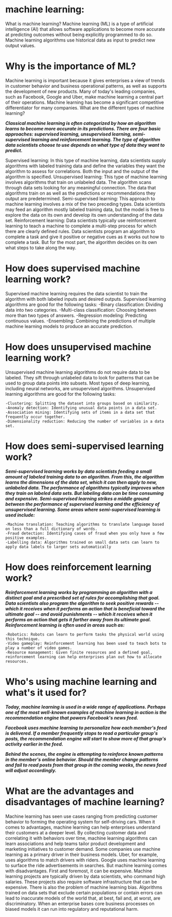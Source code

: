 # machine learning:

What is machine learning?
Machine learning (ML) is a type of artificial intelligence (AI) that allows software applications to become more accurate at predicting outcomes without being explicitly programmed to do so. Machine learning algorithms use historical data as input to predict new output values.

# Why is the importance of ML?

Machine learning is important because it gives enterprises a view of trends in customer behavior and business operational patterns, as well as supports the development of new products. Many of today's leading companies, such as Facebook, Google and Uber, make machine learning a central part of their operations. Machine learning has become a significant competitive differentiator for many companies.
What are the different types of machine learning?

***Classical machine learning is often categorized by how an algorithm learns to become more accurate in its predictions. There are four basic approaches: supervised learning, unsupervised learning, semi-supervised learning and reinforcement learning. The type of algorithm data scientists choose to use depends on what type of data they want to predict.***

Supervised learning: In this type of machine learning, data scientists supply algorithms with labeled training data and define the variables they want the algorithm to assess for correlations. Both the input and the output of the algorithm is specified.
Unsupervised learning: This type of machine learning involves algorithms that train on unlabeled data. The algorithm scans through data sets looking for any meaningful connection. The data that algorithms train on as well as the predictions or recommendations they output are predetermined.
Semi-supervised learning: This approach to machine learning involves a mix of the two preceding types. Data scientists may feed an algorithm mostly labeled training data, but the model is free to explore the data on its own and develop its own understanding of the data set.
Reinforcement learning: Data scientists typically use reinforcement learning to teach a machine to complete a multi-step process for which there are clearly defined rules. Data scientists program an algorithm to complete a task and give it positive or negative cues as it works out how to complete a task. But for the most part, the algorithm decides on its own what steps to take along the way.

# How does supervised machine learning work?

Supervised machine learning requires the data scientist to train the algorithm with both labeled inputs and desired outputs. Supervised learning algorithms are good for the following tasks:
    -Binary classification: Dividing data into two categories.
    -Multi-class classification: Choosing between more than two types of answers.
    -Regression modeling: Predicting continuous values.
    -Ensembling: Combining the predictions of multiple machine learning models to produce an accurate prediction.

# How does unsupervised machine learning work?

Unsupervised machine learning algorithms do not require data to be labeled. They sift through unlabeled data to look for patterns that can be used to group data points into subsets. Most types of deep learning, including neural networks, are unsupervised algorithms. Unsupervised learning algorithms are good for the following tasks:

    -Clustering: Splitting the dataset into groups based on similarity.
    -Anomaly detection: Identifying unusual data points in a data set.
    -Association mining: Identifying sets of items in a data set that frequently occur together.
    -Dimensionality reduction: Reducing the number of variables in a data set.

# How does semi-supervised learning work?

***Semi-supervised learning works by data scientists feeding a small amount of labeled training data to an algorithm. From this, the algorithm learns the dimensions of the data set, which it can then apply to new, unlabeled data. The performance of algorithms typically improves when they train on labeled data sets. But labeling data can be time consuming and expensive. Semi-supervised learning strikes a middle ground between the performance of supervised learning and the efficiency of unsupervised learning. Some areas where semi-supervised learning is used include:***

    -Machine translation: Teaching algorithms to translate language based on less than a full dictionary of words.
    -Fraud detection: Identifying cases of fraud when you only have a few positive examples.
    -Labelling data: Algorithms trained on small data sets can learn to apply data labels to larger sets automatically

# How does reinforcement learning work?

***Reinforcement learning works by programming an algorithm with a distinct goal and a prescribed set of rules for accomplishing that goal. Data scientists also program the algorithm to seek positive rewards -- which it receives when it performs an action that is beneficial toward the ultimate goal -- and avoid punishments -- which it receives when it performs an action that gets it farther away from its ultimate goal. Reinforcement learning is often used in areas such as:***

    -Robotics: Robots can learn to perform tasks the physical world using this technique.
    -Video gameplay: Reinforcement learning has been used to teach bots to play a number of video games.
    -Resource management: Given finite resources and a defined goal, reinforcement learning can help enterprises plan out how to allocate resources.

# Who's using machine learning and what's it used for?

***Today, machine learning is used in a wide range of applications. Perhaps one of the most well-known examples of machine learning in action is the recommendation engine that powers Facebook's news feed.***

***Facebook uses machine learning to personalize how each member's feed is delivered. If a member frequently stops to read a particular group's posts, the recommendation engine will start to show more of that group's activity earlier in the feed.***

***Behind the scenes, the engine is attempting to reinforce known patterns in the member's online behavior. Should the member change patterns and fail to read posts from that group in the coming weeks, the news feed will adjust accordingly.***

# What are the advantages and disadvantages of machine learning?

Machine learning has seen use cases ranging from predicting customer behavior to forming the operating system for self-driving cars.
When it comes to advantages, machine learning can help enterprises understand their customers at a deeper level. By collecting customer data and correlating it with behaviors over time, machine learning algorithms can learn associations and help teams tailor product development and marketing initiatives to customer demand.
Some companies use machine learning as a primary driver in their business models. Uber, for example, uses algorithms to match drivers with riders. Google uses machine learning to surface the ride advertisements in searches.
But machine learning comes with disadvantages. First and foremost, it can be expensive. Machine learning projects are typically driven by data scientists, who command high salaries. These projects also require software infrastructure that can be expensive.
There is also the problem of machine learning bias. Algorithms trained on data sets that exclude certain populations or contain errors can lead to inaccurate models of the world that, at best, fail and, at worst, are discriminatory. When an enterprise bases core business processes on biased models it can run into regulatory and reputational harm.